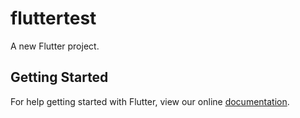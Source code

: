 # fluttertest

A new Flutter project.

## Getting Started

For help getting started with Flutter, view our online
[documentation](https://flutter.io/).
